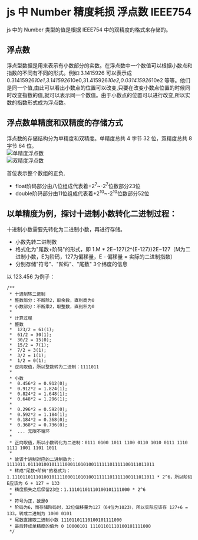 # js 中 Number 精度耗损 浮点数 IEEE754

js 中的 Number 类型的值是根据 IEEE754 中的双精度的格式来存储的。

## 浮点数

浮点型数据是用来表示有小数部分的实数。在浮点数中一个数值可以根据小数点和指数的不同有不同的形式。例如:3.1415926 可以表示成 0.31415926*10e1,3.1415926*10e0,31.415926*10e2,0.031415926*10e2 等等。他们是同一个值,由此可以看出小数点的位置可以改变,只要在改变小数点位置的时候同时改变指数的值,就可以表示同一个数值。由于小数点的位置可以进行改变,所以实数的指数形式成为浮点数。

## 浮点数单精度和双精度的存储方式

浮点数的存储结构分为单精度和双精度。单精度总共 4 字节 32 位，双精度总共 8 字节 64 位。 <br/> ![单精度浮点数](https://p3-juejin.byteimg.com/tos-cn-i-k3u1fbpfcp/f5116db8db5340b4b343c4f11f7911cb~tplv-k3u1fbpfcp-zoom-1.image) <br/> ![双精度浮点数](https://p3-juejin.byteimg.com/tos-cn-i-k3u1fbpfcp/f5116db8db5340b4b343c4f11f7911cb~tplv-k3u1fbpfcp-zoom-1.image)

首位表示整个数组的正负,
- float阶码部分由八位组成代表着+2<sup>7</sup>~-2<sup>7</sup>位数部分23位
- double阶码部分由11位组成代表着+2<sup>10</sup>~-2<sup>10</sup>位数部分52位

## 以单精度为例，探讨十进制小数转化二进制过程：

十进制小数需要先转化为二进制小数，再进行存储。

- 小数先转二进制数
- 格式化为"尾数+阶码"的形式，即 1.M * 2E−127{2^{E-127}}2E−127（M为二进制小数，E为阶码，127为偏移量，E - 偏移量 = 实际的二进制指数）
- 分别存储"符号"、"阶码"、"尾数" 3个纬度的信息

以 123.456 为例子：

```
/**
 * 十进制转二进制
 * 整数部分：不断除2，取余数，直到商为0
 * 小数部分：不断乘2，取整数，直到积为0
 * 
 * 计算过程
 * 整数
 *  123/2 = 61(1);
 *  61/2 = 30(1);
 *  30/2 = 15(0);
 *  15/2 = 7(1);
 *  7/2 = 3(1);
 *  3/2 = 1(1);
 *  1/2 = 0(1);
 * 逆向取值，所以整数转为二进制：1111011
 * 
 * 小数
 *  0.456*2 = 0.912(0);  
 *  0.912*2 = 1.824(1);
 *  0.824*2 = 1.648(1);
 *  0.648*2 = 1.296(1);
 * 
 *  0.296*2 = 0.592(0);
 *  0.592*2 = 1.184(1);
 *  0.184*2 = 0.368(0);
 *  0.368*2 = 0.736(0);
 *  ... 无限不循环
 * 
 * 正向取值，所以小数转化为二进制：0111 0100 1011 1100 0110 1010 0111 1110 1111 1001 1101 1011
 * 
 * 故该十进制对应的二进制数为：1111011.011101001011110001101010011111101111100111011011
 * 转成"尾数+阶码"的格式为：1.111011011101001011110001101010011111101111100111011011 * 2^6，所以阶码E应该为 6 + 127 = 133
 * 精度损失之后保留23位：1.11101101110100101111000 * 2^6
 * 
 * 符号为正，故是0
 * 阶码为6，而存储阶码时，32位偏移量为127（64位为1023），所以实际应该存 127+6 = 133，转成二进制为 1000 0101
 * 尾数直接取二进制小数 11101101110100101111000
 * 最后转成单精度的值为 0 10000101 11101101110100101111000
 */
```